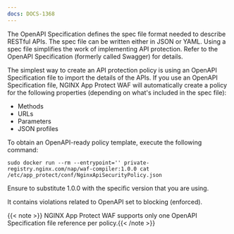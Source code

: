 ```yaml
---
docs: DOCS-1368
---
```

The OpenAPI Specification defines the spec file format needed to describe RESTful APIs. The spec file can be written either in JSON or YAML. Using a spec file simplifies the work of implementing API protection. Refer to the OpenAPI Specification (formerly called Swagger) for details.

The simplest way to create an API protection policy is using an OpenAPI Specification file to import the details of the APIs. If you use an OpenAPI Specification file, NGINX App Protect WAF will automatically create a policy for the following properties (depending on what's included in the spec file):
* Methods
* URLs
* Parameters
* JSON profiles 

To obtain an OpenAPI-ready policy template, execute the following command:

```shell
sudo docker run --rm --entrypoint='' private-registry.nginx.com/nap/waf-compiler:1.0.0 cat /etc/app_protect/conf/NginxApiSecurityPolicy.json
```

Ensure to substitute 1.0.0 with the specific version that you are using.

It contains violations related to OpenAPI set to blocking (enforced).

{{< note >}} NGINX App Protect WAF supports only one OpenAPI Specification file reference per policy.{{< /note >}}